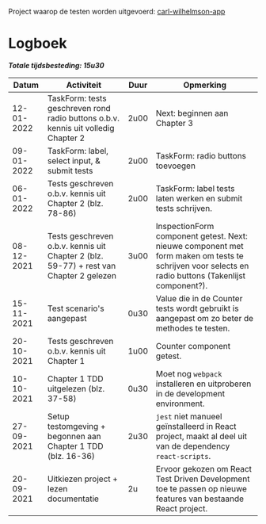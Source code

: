 Project waarop de testen worden uitgevoerd: [carl-wilhelmson-app](https://github.com/LoukaOctave/carl-wilhelmson-app)

# Logboek
***Totale tijdsbesteding: 15u30***

|Datum|Activiteit|Duur|Opmerking|
|-|-|-|-|
| 12-01-2022 | TaskForm: tests geschreven rond radio buttons o.b.v. kennis uit volledig Chapter 2 | 2u00 | Next: beginnen aan Chapter 3 |
| 09-01-2022 | TaskForm: label, select input, & submit tests | 2u00 | TaskForm: radio buttons toevoegen |
| 06-01-2022 | Tests geschreven o.b.v. kennis uit Chapter 2 (blz. 78-86) | 2u00 | TaskForm: label tests laten werken en submit tests schrijven. |
| 08-12-2021 | Tests geschreven o.b.v. kennis uit Chapter 2 (blz. 59-77) + rest van Chapter 2 gelezen | 3u00 | InspectionForm component getest. Next: nieuwe component met form maken om tests te schrijven voor selects en radio buttons (Takenlijst component?). |
| 15-11-2021 | Test scenario's aangepast | 0u30 | Value die in de Counter tests wordt gebruikt is aangepast om zo beter de methodes te testen. |
| 20-10-2021 | Tests geschreven o.b.v. kennis uit Chapter 1 | 1u00 | Counter component getest. |
| 10-10-2021 | Chapter 1 TDD uitgelezen (blz. 37-58) | 0u30 | Moet nog ```webpack``` installeren en uitproberen in de development environment. |
| 27-09-2021 | Setup testomgeving + begonnen aan Chapter 1 TDD (blz. 16-36) | 2u30 | ```jest``` niet manueel geïnstalleerd in React project, maakt al deel uit van de dependency ```react-scripts```. |
| 20-09-2021 | Uitkiezen project + lezen documentatie | 2u | Ervoor gekozen om React Test Driven Development toe te passen op nieuwe features van bestaande React project. |
